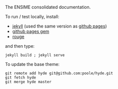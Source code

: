 The ENSIME consolidated documentation.

To run / test locally, install:

- [jekyll](http://jekyllrb.com/docs/installation/) (used the same version as [github pages](https://pages.github.com/versions/))
- [github pages gem](https://help.github.com/articles/using-jekyll-with-pages/#keeping-jekyll-up-to-date)
- [rouge](https://sacha.me/articles/jekyll-rouge/)

and then type:

```
jekyll build ; jekyll serve
```

To update the base theme:

```
git remote add hyde git@github.com:poole/hyde.git
git fetch hyde
git merge hyde master
```


